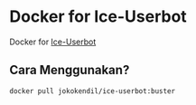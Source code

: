 # Docker for Ice-Userbot
Docker for [Ice-Userbot](https://github.com/jokokendi/Ice-Userbot)

## Cara Menggunakan?
```
docker pull jokokendil/ice-userbot:buster
```
